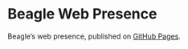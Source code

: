 # Beagle Web Presence

Beagle’s web presence, published on [GitHub Pages](https://jGleitz.github.io/Beagle/branches/enable-assertions).